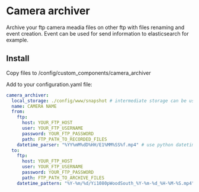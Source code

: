 # Camera archiver
Archive your ftp camera meadia files on other ftp with files renaming and event creation. Event can be used for send information to elasticsearch for example.

## Install
Copy files to /config/custom_components/camera_archiver

Add to your configuration.yaml file:
```yaml
camera_archiver:
  local_storage: ./config/www/snapshot # intermediate storage can be used for display 'last' record
  name: CAMERA NAME
  from:
    ftp: 
      host: YOUR_FTP_HOST
      user: YOUR_FTP_USERNAME
      password: YOUR_FTP_PASSWORD
      path: FTP_PATH_TO_RECORDED_FILES
    datetime_parser: "%YY%mM%dD%HH/E1%MM%SS%f.mp4" # use python datetime format here
  to:
    ftp:
      host: YOUR_FTP_HOST
      user: YOUR_FTP_USERNAME
      password: YOUR_FTP_PASSWORD
      path: FTP_PATH_TO_ARCHIVE_FILES
    datetime_pattern: "%Y-%m/%d/Yi1080pWoodSouth_%Y-%m-%d_%H-%M-%S.mp4" # use python datetime format here
```
